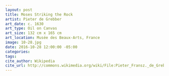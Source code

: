 ```yaml
---
layout: post
title: Moses Striking the Rock
artist: Pieter de Grebber
art_date: c. 1630
art_type: Oil on Canvas
art_size: 132 cm x 165 cm
art_location: Musée des Beaux-Arts, France
image: 10-28.jpg
date: 2016-10-28 12:00:00 -05:00
categories:
tags:
cite_author: Wikipedia
cite_url: http://commons.wikimedia.org/wiki/File:Pieter_Fransz._de_Grebber_-_Moses_Striking_the_Rock_-_WGA10392.jpg
---
```

